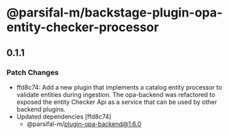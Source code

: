 # @parsifal-m/backstage-plugin-opa-entity-checker-processor

## 0.1.1

### Patch Changes

- ffd8c74: Add a new plugin that implements a catalog entity processor to validate entities during ingestion. The opa-backend was refactored to exposed the entity Checker Api as a service that can be used by other backend plugins.
- Updated dependencies [ffd8c74]
  - @parsifal-m/plugin-opa-backend@1.6.0
